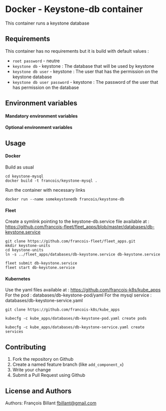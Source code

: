 Docker - Keystone-db container
==============
This container runs a keystone database

Requirements
------------
This container has no requirements but it is build with default values :

- `root password` - neutre
- `keystone db` - keystone : The database that will be used by keystone
- `keystone db user` - keystone : The user that has the permission on the keystone database
- `keystone db user password` - keystone : The password of the user that has permission on the database

Environment variables
----------
#### Mandatory environment variables

#### Optional environment variables

Usage
-----
#### Docker
Build as usual

```
cd keystone-mysql
docker build -t francois/keystone-mysql .
```

Run the container with necessary links

```
docker run --name somekeystonedb francois/keystone-db
```

#### Fleet
Create a symlink pointing to the keystone-db.service file available at :
https://github.com/francois-fleet/fleet_apps/blob/master/databases/db-keystone.service

```
git clone https://github.com/francois-fleet/fleet_apps.git
mkdir keystone-units
cd keystone-units
ln -s ../fleet_apps/databases/db-keystone.service db-keystone.service

fleet submit db-keystone.service
fleet start db-keystone.service
```

#### Kubernetes
Use the yaml files available at : https://github.com/francois-k8s/kube_apps
For the pod : databases/db-keystone-pod/yaml
For the mysql service : databases/db-keystone-service.yaml

```
git clone https://github.com/francois-k8s/kube_apps

kubecfg -c kube_apps/databases/db-keystone-pod.yaml create pods

kubecfg -c kube_apps/databases/db-keystone-service.yaml create services
```

Contributing
------------
1. Fork the repository on Github
2. Create a named feature branch (like `add_component_x`)
3. Write your change
4. Submit a Pull Request using Github

License and Authors
-------------------
Authors: François Billant <fbillant@gmail.com>
